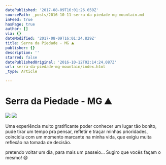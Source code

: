 ```yaml
---
datePublished: '2017-08-09T16:01:26.650Z'
sourcePath: _posts/2016-10-11-serra-da-piedade-mg-mountain.md
inFeed: true
hasPage: true
author: []
via: {}
dateModified: '2017-08-09T16:01:24.829Z'
title: Serra da Piedade - MG ⛰
publisher: {}
description: ''
starred: false
datePublishedOriginal: '2016-10-12T02:14:24.087Z'
url: serra-da-piedade-mg-mountain/index.html
_type: Article

---
```

# Serra da Piedade - MG ⛰
![](https://the-grid-user-content.s3-us-west-2.amazonaws.com/f563f0e5-53ba-4480-a8ff-790fb75100ce.jpg)
![](https://the-grid-user-content.s3-us-west-2.amazonaws.com/0ec8aa76-56f9-4972-85b5-8c105efb6b95.jpg)

Uma experiência muito gratificante poder conhecer um lugar tão bonito, pude tirar um tempo pra pensar, refletir e traçar minhas prioridades, coincidiu com um momento marcante na minha vida, que exigiu muita reflexão na tomada de decisão.

pretendo voltar um dia, para mais um passeio... Sugiro que vocês façam o mesmo! 😄